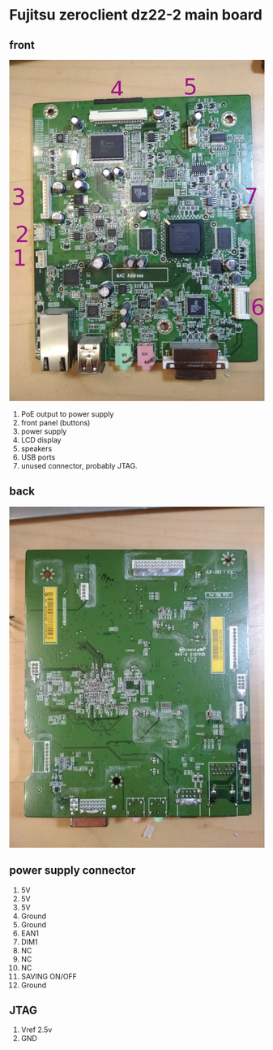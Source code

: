 
# Fujitsu zeroclient dz22-2 main board

## front

![front](imgs/pcb-front.jpg)

1. PoE output to power supply
2. front panel (buttons)
3. power supply
4. LCD display
5. speakers
6. USB ports
7. unused connector, probably JTAG.

## back

![back](imgs/pcb-back.jpg)


## power supply connector

1. 5V
2. 5V
3. 5V
4. Ground
5. Ground
6. EAN1
7. DIM1
8. NC
9. NC
10. NC
11. SAVING ON/OFF
12. Ground

## JTAG

1. Vref 2.5v
6. GND


